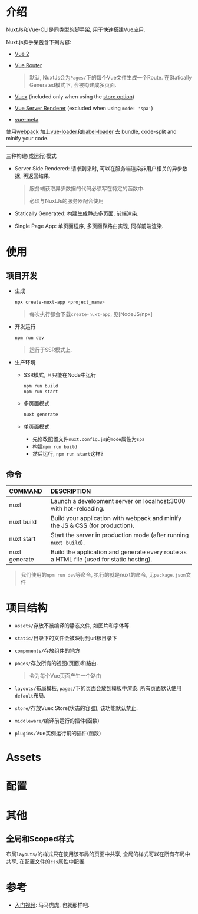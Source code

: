 # 介绍

NuxtJs和Vue-CLI是同类型的脚手架, 用于快速搭建Vue应用.

Nuxt.js脚手架包含下列内容:

- [Vue 2](https://vuejs.org/)

- [Vue Router](https://router.vuejs.org/en/)

  > 默认, NuxtJs会为`Pages/`下的每个Vue文件生成一个Route. 在Statically Generated模式下, 会被构建成多页面.

- [Vuex](https://vuex.vuejs.org/en/) (included only when using the [store option](https://nuxtjs.org/guide/vuex-store))

- [Vue Server Renderer](https://ssr.vuejs.org/en/) (excluded when using `mode: 'spa'`)

- [vue-meta](https://github.com/nuxt/vue-meta)

使用[webpack](https://github.com/webpack/webpack) 加上[vue-loader](https://github.com/vuejs/vue-loader)和[babel-loader](https://github.com/babel/babel-loader) 去 bundle, code-split and minify your code.

--------

三种构建(或运行)模式

* Server Side Rendered: 请求到来时, 可以在服务端渲染非用户相关的异步数据, 再返回结果.

  > 服务端获取异步数据的代码必须写在特定的函数中.
  >
  > 必须与NuxtJs的服务器配合使用

* Statically Generated: 构建生成静态多页面, 前端渲染.

* Single Page App: 单页面程序, 多页面靠路由实现, 同样前端渲染.

# 使用

## 项目开发

* 生成

    ```bash
    npx create-nuxt-app <project_name>
    ```

    > 每次执行都会下载`create-nuxt-app`, 见[NodeJS/npx]

* 开发运行

    ```bash
    npm run dev
    ```

    > 运行于SSR模式上.

* 生产环境

    * SSR模式, 且只能在Node中运行

      ```bash
      npm run build
      npm run start
      ```

    * 多页面模式

      ```bash
      nuxt generate
      ```
      
    * 单页面模式
    
      * 先修改配置文件`nuxt.config.js`的`mode`属性为`spa`
      * 构建`npm run build`
      * 然后运行, `npm run start`这样?

## 命令

| COMMAND       | DESCRIPTION                                                  |
| :------------ | :----------------------------------------------------------- |
| nuxt          | Launch a development server on localhost:3000 with hot-reloading. |
| nuxt build    | Build your application with webpack and minify the JS & CSS (for production). |
| nuxt start    | Start the server in production mode (after running `nuxt build`). |
| nuxt generate | Build the application and generate every route as a HTML file (used for static hosting). |

> 我们使用的`npm run dev`等命令, 执行的就是nuxt的命令, 见`package.json`文件

# 项目结构

* `assets/`存放不被编译的静态文件, 如图片和字体等.

* `static/`目录下的文件会被映射到url根目录下

* `components/`存放组件的地方

* `pages/`存放所有的视图(页面)和路由. 

  > 会为每个Vue页面产生一个路由

* `layouts/`布局模板, `pages/`下的页面会放到模板中渲染. 所有页面默认使用`default`布局.

* `store/`存放Vuex Store(状态的容器), 该功能默认禁止.

* `middleware/`编译前运行的插件(函数)

* `plugins/`Vue实例运行前的插件(函数)

# Assets

# 配置



# 其他

## 全局和Scoped样式

布局`layouts/`的样式只在使用该布局的页面中共享, 全局的样式可以在所有布局中共享, 在配置文件的`css`属性中配置.

# 参考

* [入门视频](https://vueschool.io/courses/nuxtjs-fundamentals): 马马虎虎, 也就那样吧.


